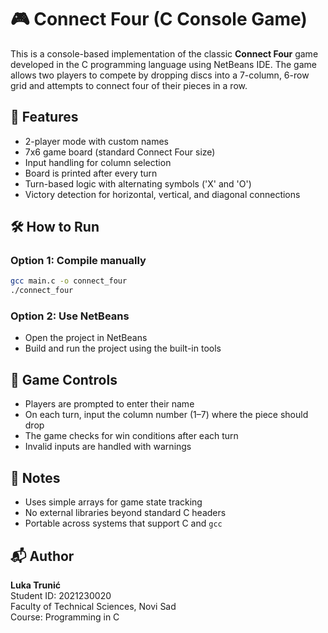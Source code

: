 # 🎮 Connect Four (C Console Game)

This is a console-based implementation of the classic **Connect Four** game developed in the C programming language using NetBeans IDE. The game allows two players to compete by dropping discs into a 7-column, 6-row grid and attempts to connect four of their pieces in a row.


## 🧠 Features

- 2-player mode with custom names
- 7x6 game board (standard Connect Four size)
- Input handling for column selection
- Board is printed after every turn
- Turn-based logic with alternating symbols ('X' and 'O')
- Victory detection for horizontal, vertical, and diagonal connections


## 🛠 How to Run

### Option 1: Compile manually
```bash
gcc main.c -o connect_four
./connect_four
```

### Option 2: Use NetBeans
- Open the project in NetBeans
- Build and run the project using the built-in tools


## 🎯 Game Controls

- Players are prompted to enter their name
- On each turn, input the column number (1–7) where the piece should drop
- The game checks for win conditions after each turn
- Invalid inputs are handled with warnings


## 🧾 Notes

- Uses simple arrays for game state tracking
- No external libraries beyond standard C headers
- Portable across systems that support C and `gcc`


## 📬 Author

**Luka Trunić**  
Student ID: 2021230020  
Faculty of Technical Sciences, Novi Sad  
Course: Programming in C

